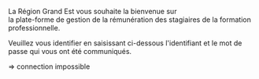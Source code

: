 La Région Grand Est vous souhaite la bienvenue sur  
la plate-forme de gestion de la rémunération des stagiaires de la formation professionnelle.  
  
Veuillez vous identifier en saisissant ci-dessous l'identifiant et le mot de passe qui vous ont été communiqués.

=> connection impossible